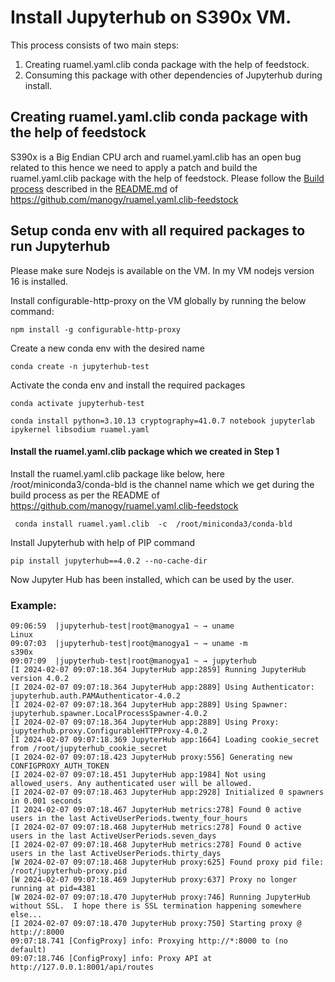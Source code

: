 
Install Jupyterhub on S390x VM.
==================================

This process consists of two main steps: 
1. Creating ruamel.yaml.clib conda package with the help of feedstock.
2. Consuming this package with other dependencies of Jupyterhub during install.


## Creating ruamel.yaml.clib conda package with the help of feedstock 

S390x is a Big Endian CPU arch and ruamel.yaml.clib has an open bug related to this hence we need to apply a patch and build the ruamel.yaml.clib package with the help of feedstock. 
Please follow the [Build process](https://github.com/manogy/ruamel.yaml.clib-feedstock/blob/main/README.md#build-steps) described in the [README.md](https://github.com/manogy/ruamel.yaml.clib-feedstock/blob/main/README.md)   of  https://github.com/manogy/ruamel.yaml.clib-feedstock


## Setup conda env with all required packages to run Jupyterhub
Please make sure Nodejs is available on the VM. In my VM nodejs version 16 is installed.

Install configurable-http-proxy on the VM globally by running the below command:
```
npm install -g configurable-http-proxy
``` 
Create a new conda env with the desired name

```
conda create -n jupyterhub-test
```

Activate the conda env and install the required packages

```
conda activate jupyterhub-test 

conda install python=3.10.13 cryptography=41.0.7 notebook jupyterlab ipykernel libsodium ruamel.yaml
```


#### Install the ruamel.yaml.clib package which we created in Step 1 

Install the ruamel.yaml.clib package like below, here /root/miniconda3/conda-bld is the channel name which we get during the build process as per the README of https://github.com/manogy/ruamel.yaml.clib-feedstock

```
 conda install ruamel.yaml.clib  -c  /root/miniconda3/conda-bld
```

Install Jupyterhub with help of PIP command

```
pip install jupyterhub==4.0.2 --no-cache-dir

```

Now Jupyter Hub has been installed, which can be used by the user. 


### Example:

```
09:06:59  |jupyterhub-test|root@manogya1 ~ → uname 
Linux
09:07:03  |jupyterhub-test|root@manogya1 ~ → uname -m 
s390x
09:07:09  |jupyterhub-test|root@manogya1 ~ → jupyterhub
[I 2024-02-07 09:07:18.364 JupyterHub app:2859] Running JupyterHub version 4.0.2
[I 2024-02-07 09:07:18.364 JupyterHub app:2889] Using Authenticator: jupyterhub.auth.PAMAuthenticator-4.0.2
[I 2024-02-07 09:07:18.364 JupyterHub app:2889] Using Spawner: jupyterhub.spawner.LocalProcessSpawner-4.0.2
[I 2024-02-07 09:07:18.364 JupyterHub app:2889] Using Proxy: jupyterhub.proxy.ConfigurableHTTPProxy-4.0.2
[I 2024-02-07 09:07:18.369 JupyterHub app:1664] Loading cookie_secret from /root/jupyterhub_cookie_secret
[I 2024-02-07 09:07:18.423 JupyterHub proxy:556] Generating new CONFIGPROXY_AUTH_TOKEN
[I 2024-02-07 09:07:18.451 JupyterHub app:1984] Not using allowed_users. Any authenticated user will be allowed.
[I 2024-02-07 09:07:18.463 JupyterHub app:2928] Initialized 0 spawners in 0.001 seconds
[I 2024-02-07 09:07:18.467 JupyterHub metrics:278] Found 0 active users in the last ActiveUserPeriods.twenty_four_hours
[I 2024-02-07 09:07:18.468 JupyterHub metrics:278] Found 0 active users in the last ActiveUserPeriods.seven_days
[I 2024-02-07 09:07:18.468 JupyterHub metrics:278] Found 0 active users in the last ActiveUserPeriods.thirty_days
[W 2024-02-07 09:07:18.468 JupyterHub proxy:625] Found proxy pid file: /root/jupyterhub-proxy.pid
[W 2024-02-07 09:07:18.469 JupyterHub proxy:637] Proxy no longer running at pid=4381
[W 2024-02-07 09:07:18.470 JupyterHub proxy:746] Running JupyterHub without SSL.  I hope there is SSL termination happening somewhere else...
[I 2024-02-07 09:07:18.470 JupyterHub proxy:750] Starting proxy @ http://:8000
09:07:18.741 [ConfigProxy] info: Proxying http://*:8000 to (no default)
09:07:18.746 [ConfigProxy] info: Proxy API at http://127.0.0.1:8001/api/routes


```
